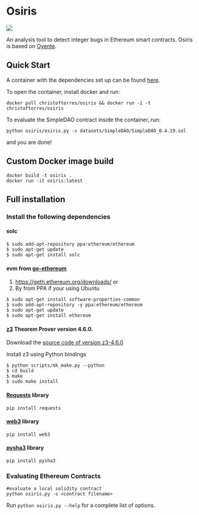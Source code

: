 Osiris
======

![](https://png.icons8.com/color/200/osiris.png)

An analysis tool to detect integer bugs in Ethereum smart contracts. Osiris is based on [Oyente](https://github.com/melonproject/oyente).

## Quick Start

A container with the dependencies set up can be found [here](https://hub.docker.com/r/christoftorres/osiris/).

To open the container, install docker and run:

```
docker pull christoftorres/osiris && docker run -i -t christoftorres/osiris
```

To evaluate the SimpleDAO contract inside the container, run:

```
python osiris/osiris.py -s datasets/SimpleDAO/SimpleDAO_0.4.19.sol
```

and you are done!

## Custom Docker image build

```
docker build -t osiris .
docker run -it osiris:latest
```

## Full installation

### Install the following dependencies
#### solc
```
$ sudo add-apt-repository ppa:ethereum/ethereum
$ sudo apt-get update
$ sudo apt-get install solc
```

#### evm from [go-ethereum](https://github.com/ethereum/go-ethereum)

1. https://geth.ethereum.org/downloads/ or
2. By from PPA if your using Ubuntu
```
$ sudo apt-get install software-properties-common
$ sudo add-apt-repository -y ppa:ethereum/ethereum
$ sudo apt-get update
$ sudo apt-get install ethereum
```

#### [z3](https://github.com/Z3Prover/z3/releases) Theorem Prover version 4.6.0.

Download the [source code of version z3-4.6.0](https://github.com/Z3Prover/z3/releases/tag/z3-4.6.0)

Install z3 using Python bindings

```
$ python scripts/mk_make.py --python
$ cd build
$ make
$ sudo make install
```

#### [Requests](https://github.com/kennethreitz/requests/) library

```
pip install requests
```

#### [web3](https://github.com/pipermerriam/web3.py) library

```
pip install web3
```

#### [pysha3](https://github.com/tiran/pysha3) library

```
pip install pysha3
```

### Evaluating Ethereum Contracts

```
#evaluate a local solidity contract
python osiris.py -s <contract filename>
```

Run ```python osiris.py --help``` for a complete list of options.
